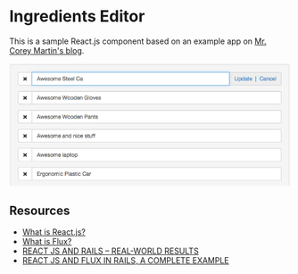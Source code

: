 Ingredients Editor
==================

This is a sample React.js component based on an example app on [Mr. Corey Martin's blog](http://aspiringwebdev.com/react-js-and-flux-in-rails-a-complete-example/).

![alt text](https://github.com/mnishiguchi/ingredients_editor_react_fluxxor_rails/blob/master/screenshot.jpg "screenshot.jpg")

## Resources
- [What is React.js?](https://facebook.github.io/react/)
- [What is Flux?](http://fluxxor.com/what-is-flux.html)
- [REACT JS AND RAILS – REAL-WORLD RESULTS](http://aspiringwebdev.com/react-js-and-rails-real-world-results/)
- [REACT JS AND FLUX IN RAILS, A COMPLETE EXAMPLE](http://aspiringwebdev.com/react-js-and-flux-in-rails-a-complete-example/)

